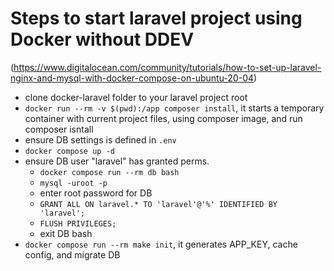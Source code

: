 # Steps to start laravel project using Docker without DDEV
(https://www.digitalocean.com/community/tutorials/how-to-set-up-laravel-nginx-and-mysql-with-docker-compose-on-ubuntu-20-04)

- clone docker-laravel folder to your laravel project root
- `docker run --rm -v $(pwd):/app composer install`, it starts a temporary container with current project files, using composer image, and run composer isntall
- ensure DB settings is defined in `.env`
- `docker compose up -d`
- ensure DB user "laravel" has granted perms.
    - `docker compose run --rm db bash`
    - `mysql -uroot -p`
    - enter root password for DB
    - `GRANT ALL ON laravel.* TO 'laravel'@'%' IDENTIFIED BY 'laravel';`
    - `FLUSH PRIVILEGES;`
    - exit DB bash
- `docker compose run --rm make init`, it generates APP_KEY, cache config, and migrate DB
